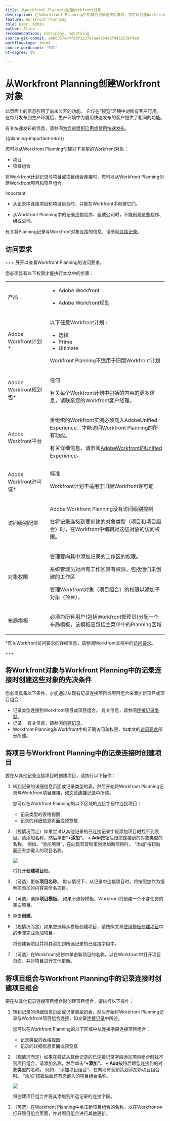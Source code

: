 ```yaml
---
title: 从Workfront Planning创建Workfront对象
description: 在从Workfront Planning中的其他记录连接对象时，您可以创建Workfront对象类型。
feature: Workfront Planning
role: User, Admin
author: Alina
recommendations: noDisplay, noCatalog
source-git-commit: eb68357ed4fd8f323707aa4a54a0f946253bf4e0
workflow-type: tm+mt
source-wordcount: '921'
ht-degree: 0%

---
```



<!--update the metadata with real information when making this available in TOC and in the left nav-->

# 从Workfront Planning创建Workfront对象

<span class="preview">此页面上的信息引用了尚未公开的功能。 它仅在“预览”环境中对所有客户可用。 在每月发布到生产环境后，生产环境中为启用快速发布的客户提供了相同的功能。</span>

<span class="preview">有关快速发布的信息，请参阅[为您的组织启用或禁用快速发布](/help/quicksilver/administration-and-setup/set-up-workfront/configure-system-defaults/enable-fast-release-process.md)。</span>

{{planning-important-intro}}

您可以从Workfront Planning创建以下类型的Workfront对象：

* 项目
* 项目组合

将Workfront计划记录与项目或项目组合连接时，您可以从Workfront Planning创建Workfront项目和项目组合。

>[!IMPORTANT]
>
>* 从记录中连接项目和项目组合时，只能在Workfront中创建它们。
>
>* 从Workfront Planning中的记录连接程序、组或公司时，不能创建这些程序、组或公司。
>
<!--* You cannot create a project from a template when when you create projects by connecting them from a record. You must manually add tasks and project information or a template to the new project after you add it to the record.-->

有关将Planning记录与Workfront对象连接的信息，请参阅[连接记录](/help/quicksilver/planning/records/connect-records.md)。

## 访问要求

+++ 展开以查看Workfront Planning的访问要求。

您必须具有以下权限才能执行本文中的步骤：

<table style="table-layout:auto"> 
<col> 
</col> 
<col> 
</col> 
<tbody> 
    <tr> 
<tr> 
<td> 
   <p> 产品</p> </td> 
   <td> 
   <ul><li><p> Adobe Workfront</p></li> 
   <li><p> Adobe Workfront规划<p></li></ul></td> 
  </tr>   
<tr> 
   <td role="rowheader"><p>Adobe Workfront计划*</p></td> 
   <td> 
<p>以下任意Workfront计划：</p> 
<ul><li>选择</li> 
<li>Prime</li> 
<li>Ultimate</li></ul> 
<p>Workfront Planning不适用于旧版Workfront计划</p> 
   </td> 
<tr> 
   <td role="rowheader"><p>Adobe Workfront规划包*</p></td> 
   <td> 
<p>任何 </p> 
<p>有关每个Workfront计划中包括的内容的更多信息，请联系您的Workfront客户经理。 </p> 
   </td> 
 <tr> 
   <td role="rowheader"><p>Adobe Workfront平台</p></td> 
   <td> 
<p>贵组织的Workfront实例必须载入AdobeUnified Experience，才能访问Workfront Planning的所有功能。</p> 
<p>有关详细信息，请参阅<a href="/help/quicksilver/workfront-basics/navigate-workfront/workfront-navigation/adobe-unified-experience.md">AdobeWorkfront的Unified Experience</a>。 </p> 
   </td> 
   </tr> 
  </tr> 
  <tr> 
   <td role="rowheader"><p>Adobe Workfront许可证*</p></td> 
   <td> 标准
   <p>Workfront计划不适用于旧版Workfront许可证</p> 
  </td> 
  </tr> 
  <tr> 
   <td role="rowheader"><p>访问级别配置</p></td> 
   <td> <p>Adobe Workfront Planning没有访问级别控制</p> 
   <p>在将记录连接到要创建的对象类型（项目和项目组合）时，在Workfront中编辑对这些对象的访问权限。 </p>  
</td> 
  </tr> 
<tr> 
   <td role="rowheader"><p>对象权限</p></td> 
   <td> <p>管理要向其中添加记录的工作区的权限。 </p>  
   <p>系统管理员对所有工作区具有权限，包括他们未创建的工作区</p>
   <p>管理Workfront对象（项目组合）的权限以添加子对象（项目）。</p>
   </td> 
  </tr> 
<tr> 
   <td role="rowheader"><p>布局模板</p></td> 
   <td> <p>必须为所有用户(包括Workfront管理员)分配一个布局模板，该模板应包括主菜单中的Planning区域 </p> </td> 
  </tr> 
</tbody> 
</table>

*有关Workfront访问要求的详细信息，请参阅Workfront文档中的[访问要求](/help/quicksilver/administration-and-setup/add-users/access-levels-and-object-permissions/access-level-requirements-in-documentation.md)。

+++

## 将Workfront对象与Workfront Planning中的记录连接时创建这些对象的先决条件

您必须具备以下条件，才能通过从现有记录连接项目或项目组合来添加新项目或项目组合：

* 记录类型连接到Workfront项目或项目组合。 有关信息，请参阅[连接记录类型](/help/quicksilver/planning/architecture/connect-record-types.md)。
* 记录。 有关信息，请参阅[创建记录](/help/quicksilver/planning/records/create-records.md)。
* Workfront Planning和Workfront中的正确访问和权限，如本文的[访问要求](#access-requirements)部分所述。

## 将项目与Workfront Planning中的记录连接时创建项目

要在从其他记录连接项目时创建项目，请执行以下操作：

1. 转到记录的详细信息页面或记录类型的表，然后开始将Workfront Planning记录与Workfront项目连接，如文章[连接记录](/help/quicksilver/planning/records/connect-records.md)中所述。

   您可以在Workfront Planning的以下区域的连接字段中连接项目：

   * 记录类型的表格视图
   * 记录的详细信息页面或预览框

1. （视情况而定）如果尝试从其他记录的已连接记录字段添加项目时找不到项目，请添加名称，然后单击“**+添加”**。 **+ Add**&#x200B;按钮后跟您连接到的对象类型的名称。 例如，“添加项目”，在向现有营销策划添加新项目时。 “添加”按钮后面还有您键入的项目名称。

   ![](assets/add-project-when-connecting-it-from-connection-field.png)

   <span class="preview">将打开&#x200B;**创建项目**&#x200B;框。</span>

1. <span class="preview">（可选）更新&#x200B;**项目名称**。 默认情况下，从记录中连接项目时，将按照您作为搜索项添加的内容来命名项目。</span>
1. <span class="preview">（可选）选择&#x200B;**项目模板**。 如果不选择模板，Workfront将创建一个不含任务的空白项目。</span>
1. <span class="preview">单击&#x200B;**创建**。</span>
1. <span class="preview">（视情况而定）如果您选择从模板创建项目，请按照文章[使用模板创建项目](/help/quicksilver/manage-work/projects/create-projects/create-project-from-template.md)中的步骤完成添加项目。</span>

   将创建新项目并将其添加到所选记录的已连接字段中。

1. （可选）在Workfront规划中单击新项目的名称，以在Workfront中打开项目页面，并对项目进行其他更新。

## 将项目组合与Workfront Planning中的记录连接时创建项目组合

要在从其他记录连接项目组合时创建项目组合，请执行以下操作：

1. 转到记录的详细信息页面或记录类型的表，然后开始将Workfront Planning记录与Workfront项目组合连接，如文章[连接记录](/help/quicksilver/planning/records/connect-records.md)中所述。

   您可以在Workfront Planning的以下区域中从连接字段连接项目组合：

   * 记录类型的表格视图
   * 记录的详细信息页面或预览框

1. （视情况而定）如果在尝试从其他记录的已连接记录字段添加项目组合时找不到项目组合，请添加名称，然后单击“**+添加”**。 **+ Add**&#x200B;按钮后跟您连接到的对象类型的名称。 例如，“添加项目组合”，在向现有营销策划添加新项目组合时。 “添加”按钮后面还有您键入的项目组合名称。

   ![](assets/add-portfolio-when-connecting-it-from-connection-field.png)

   将创建项目组合并将其添加到所选记录的连接字段。

1. （可选）在Workfront Planning中单击新项目组合的名称，以在Workfront中打开项目组合页面，并对项目组合进行其他更新。
